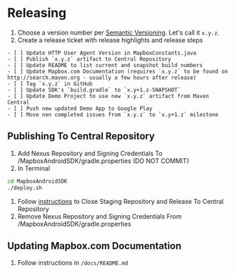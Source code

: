 # Releasing

1. Choose a version number per [Semantic Versioning](http://semver.org/). Let's call it `x.y.z`.
1. Create a release ticket with release highlights and release steps

```
- [ ] Update HTTP User Agent Version in MapboxConstants.java
- [ ] Publish `x.y.z` artifact to Central Repository
- [ ] Update README to list current and snapshot build numbers
- [ ] Update Mapbox.com Documentation (requires `x.y.z` to be found on http://search.maven.org - usually a few hours after release)
- [ ] Tag `x.y.z` in GitHub
- [ ] Update SDK's `build.gradle` to `x.y+1.z-SNAPSHOT`
- [ ] Update Demo Project to use new `x.y.z` artifact from Maven Central
- [ ] Push new updated Demo App to Google Play
- [ ] Move non completed issues from `x.y.z` to `x.y+1.z` milestone
```

## Publishing To Central Repository
1. Add Nexus Repository and Signing Credentials To /MapboxAndroidSDK/gradle.properties (DO NOT COMMIT)
1. In Terminal
  ```sh
  cd MapboxAndroidSDK
  ./deploy.sh
  ```
1. Follow [instructions](http://central.sonatype.org/pages/releasing-the-deployment.html) to Close Staging Repository and Release To Central Repository
1. Remove Nexus Repository and Signing Credentials From /MapboxAndroidSDK/gradle.properties

## Updating Mapbox.com Documentation
1. Follow instructions in `/docs/README.md`
